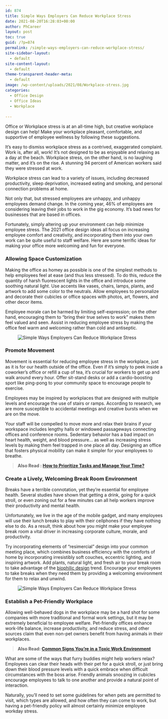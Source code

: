 ```yaml
---
id: 874
title: Simple Ways Employers Can Reduce Workplace Stress
date: 2021-08-20T16:28:03+00:00
author: PhCareer
layout: post
toc: true
guid: /?p=874
permalink: /simple-ways-employers-can-reduce-workplace-stress/
site-sidebar-layout:
  - default
site-content-layout:
  - default
theme-transparent-header-meta:
  - default
image: /wp-content/uploads/2021/08/Workplace-stress.jpg
categories:
  - Office Design
  - Office Ideas
  - Workplace

---
```

Office or Workplace stress is at an all-time high, but creative workplace design can help! Make your workplace pleasant, comfortable, and supportive of employee wellness by following these suggestions.

It&#8217;s easy to dismiss workplace stress as a contrived, exaggerated complaint. Work is, after all, work! It&#8217;s not designed to be as enjoyable and relaxing as a day at the beach. Workplace stress, on the other hand, is no laughing matter, and it&#8217;s on the rise. A stunning 94 percent of American workers said they were stressed at work.

Workplace stress can lead to a variety of issues, including decreased productivity, sleep deprivation, increased eating and smoking, and personal connection problems at home.

Not only that, but stressed employees are unhappy, and unhappy employees demand change. In the coming year, 46% of employees are considering leaving their jobs to work in the gig economy. It&#8217;s bad news for businesses that are based in offices.

Fortunately, simply altering up your environment can help minimize employee stress. The 2021 office design ideas all focus on increasing employee comfort and creativity, and incorporating them into your own work can be quite useful to staff welfare. Here are some terrific ideas for making your office more welcoming and fun for everyone.

### **Allowing Space Customization**

Making the office as homey as possible is one of the simplest methods to help employees feel at ease (and thus less stressed). To do this, reduce the quantity of harsh fluorescent lights in the office and introduce some soothing natural light. Use accents like vases, chairs, lamps, plants, and artwork to add some color to the neutrals. Allow employees to personalize and decorate their cubicles or office spaces with photos, art, flowers, and other decor items.

Employee morale can be harmed by limiting self-expression; on the other hand, encouraging them to &#8220;bring their true selves to work&#8221; makes them feel valued and seen. Assist in reducing employee stress by making the office feel warm and welcoming rather than cold and antiseptic.

<div class="wp-block-image">
  <figure class="aligncenter size-large"><img loading="lazy" width="1024" height="407" src="/wp-content/uploads/2021/08/Simple-Ways-Employers-Can-Reduce-Workplace-Stress-1024x407.jpg" alt="Simple Ways Employers Can Reduce Workplace Stress" class="wp-image-876" srcset="/wp-content/uploads/2021/08/Simple-Ways-Employers-Can-Reduce-Workplace-Stress-1024x407.jpg 1024w, /wp-content/uploads/2021/08/Simple-Ways-Employers-Can-Reduce-Workplace-Stress-300x119.jpg 300w, /wp-content/uploads/2021/08/Simple-Ways-Employers-Can-Reduce-Workplace-Stress-768x305.jpg 768w, /wp-content/uploads/2021/08/Simple-Ways-Employers-Can-Reduce-Workplace-Stress.jpg 1120w" sizes="(max-width: 1024px) 100vw, 1024px" /></figure>
</div>

### **Promote Movement**

Movement is essential for reducing employee stress in the workplace, just as it is for our health outside of the office. Even if it&#8217;s simply to peek inside a coworker&#8217;s office or refill a cup of tea, it&#8217;s crucial for workers to get up and walk around every hour. Offer sit-stand desks or add a cardio-boosting sport like ping-pong to your community space to encourage people to exercise.

Employees may be inspired by workplaces that are designed with multiple levels and encourage the use of stairs or ramps. According to research, we are more susceptible to accidental meetings and creative bursts when we are on the move.

Your staff will be compelled to move more and relax their brains if your workspace includes lengthy halls or windowed passageways connecting offices and conference rooms. Sedentary behavior has a bad impact on heart health, weight, and blood pressure… as well as increasing stress levels by making them feel trapped in one place all day. Designing an office that fosters physical mobility can make it simpler for your employees to breathe.

<blockquote class="wp-block-quote">
  <p>
    <strong>Also Read : <a href="/how-to-prioritize-tasks-and-manage-your-time/">How to Prioritize Tasks and Manage Your Time?</a></strong>
  </p>
</blockquote>

### **Create a Lively, Welcoming Break Room Environment**

Breaks have a terrible connotation, yet they&#8217;re essential for employee health. Several studies have shown that getting a drink, going for a quick stroll, or even zoning out for a few minutes can all help workers improve their productivity and mental health.

Unfortunately, we live in the age of the mobile gadget, and many employees will use their lunch breaks to play with their cellphones if they have nothing else to do. As a result, think about how you might make your employee break room a vital driver in increasing corporate culture, morale, and productivity.

Try incorporating elements of &#8220;resimercial&#8221; design into your common meeting place, which combines business efficiency with the comforts of home by incorporating irresistibly soft couches, eccentric lighting, and inspiring artwork. Add plants, natural light, and fresh air to your break room to take advantage of the [biophilic design](https://en.wikipedia.org/wiki/Biophilic_design) trend. Encourage your employees to take breaks when they need them by providing a welcoming environment for them to relax and unwind.

<div class="wp-block-image">
  <figure class="aligncenter size-large"><img loading="lazy" width="1024" height="512" src="/wp-content/uploads/2021/08/Workplace-Design-1024x512.jpg" alt="Simple Ways Employers Can Reduce Workplace Stress" class="wp-image-875" srcset="/wp-content/uploads/2021/08/Workplace-Design-1024x512.jpg 1024w, /wp-content/uploads/2021/08/Workplace-Design-300x150.jpg 300w, /wp-content/uploads/2021/08/Workplace-Design-768x384.jpg 768w, /wp-content/uploads/2021/08/Workplace-Design.jpg 1120w" sizes="(max-width: 1024px) 100vw, 1024px" /></figure>
</div>

### **Establish a Pet-Friendly Workplace**

Allowing well-behaved dogs in the workplace may be a hard shot for some companies with more traditional and formal work settings, but it may be extremely beneficial to employee welfare. Pet-friendly offices enhance work-life balance, increase productivity, and reduce stress, and other sources claim that even non-pet owners benefit from having animals in their workplaces.

<blockquote class="wp-block-quote">
  <p>
    <strong>Also Read: <a href="/common-signs-youre-in-a-toxic-work-environment/">Common Signs You’re in a Toxic Work Environment</a></strong>
  </p>
</blockquote>

What are some of the ways that furry buddies might help workers relax? Employees can clear their heads with their pet for a quick stroll, or just bring down their blood pressure levels with a quick embrace when difficult circumstances with the boss arise. Friendly animals snoozing in cubicles encourage employees to talk to one another and provide a natural point of interaction.

Naturally, you&#8217;ll need to set some guidelines for when pets are permitted to visit, which types are allowed, and how often they can come to work, but having a pet-friendly policy will almost certainly minimize employee workday stress.
